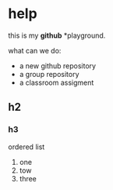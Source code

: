 # help
 this is my **github** *playground. 


what can we do:
- a new github repository 
- a group repository 
- a classroom assigment 

## h2
### h3

ordered list 
1. one
2. tow
3. three

